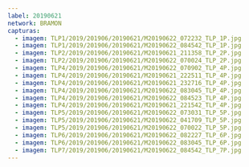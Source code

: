 ```yaml
---
label: 20190621
network: BRAMON
capturas:
  - imagem: TLP1/2019/201906/20190621/M20190622_072232_TLP_1P.jpg
  - imagem: TLP1/2019/201906/20190621/M20190622_084542_TLP_1P.jpg
  - imagem: TLP2/2019/201906/20190621/M20190621_211358_TLP_2P.jpg
  - imagem: TLP2/2019/201906/20190621/M20190622_070024_TLP_2P.jpg
  - imagem: TLP4/2019/201906/20190621/M20190622_070902_TLP_4P.jpg
  - imagem: TLP4/2019/201906/20190621/M20190621_222511_TLP_4P.jpg
  - imagem: TLP4/2019/201906/20190621/M20190621_232716_TLP_4P.jpg
  - imagem: TLP4/2019/201906/20190621/M20190622_083045_TLP_4P.jpg
  - imagem: TLP4/2019/201906/20190621/M20190622_084523_TLP_4P.jpg
  - imagem: TLP4/2019/201906/20190621/M20190621_221542_TLP_4P.jpg
  - imagem: TLP5/2019/201906/20190621/M20190622_073031_TLP_5P.jpg
  - imagem: TLP5/2019/201906/20190621/M20190622_041709_TLP_5P.jpg
  - imagem: TLP5/2019/201906/20190621/M20190622_070022_TLP_5P.jpg
  - imagem: TLP6/2019/201906/20190621/M20190622_082227_TLP_6P.jpg
  - imagem: TLP6/2019/201906/20190621/M20190622_083045_TLP_6P.jpg
  - imagem: TLP7/2019/201906/20190621/M20190622_084542_TLP_7P.jpg
---
```

